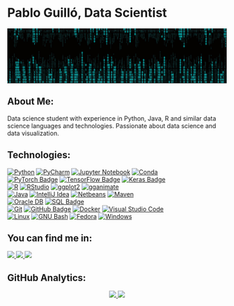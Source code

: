 # Pablo Guilló, Data Scientist

<img align='center' src= https://github.com/pguillo02/pguillo02/blob/main/header-banner.jpg  >

## About Me:

Data science student with experience in Python, Java, R and similar data science languages and technologies. Passionate about data science and data visualization.

## Technologies:

[![Python](https://img.shields.io/badge/Python-3776AB?style=for-the-badge&logo=python&logoColor=white&labelColor=3776AB)](https://www.python.org/)
[![PyCharm](https://img.shields.io/badge/PyCharm-000000?style=for-the-badge&logo=PyCharm&logoColor=white&labelColor=000000)](https://www.jetbrains.com/es-es/pycharm/)
[![Jupyter Notebook](https://img.shields.io/badge/Jupyter_Notebook-F37626?style=for-the-badge&logo=Jupyter&logoColor=white&labelColor=F37626)](https://jupyter.org/)
[![Conda](https://img.shields.io/badge/Conda-44A833?style=for-the-badge&logo=anaconda&logoColor=white&labelColor=44A833)](https://conda.io/projects/conda/en/latest/user-guide/install/index.html)
</br>
[![PyTorch Badge](https://img.shields.io/badge/PyTorch-EE4C2C?style=for-the-badge&logo=pytorch&logoColor=white&labelColor=EE4C2C)](https://pytorch.org/)
[![TensorFlow Badge](https://img.shields.io/badge/TensorFlow-FF6F00?style=for-the-badge&logo=tensorflow&logoColor=white&labelColor=FF6F00)](https://www.tensorflow.org/?hl=es-419)
[![Keras Badge](https://img.shields.io/badge/Keras-D00000?style=for-the-badge&logo=keras&logoColor=white&labelColor=D00000)](https://keras.io/)
</br>
[![R](https://img.shields.io/badge/R-276DC3?style=for-the-badge&logo=r&logoColor=white&labelColor=276DC3)](https://www.r-project.org/)
[![RStudio](https://img.shields.io/badge/RStudio-75AADB?style=for-the-badge&logo=RStudio&logoColor=white&labelColor=75AADB)](https://www.r-project.org/)
[![ggplot2](https://img.shields.io/badge/ggplot2-EE7733?style=for-the-badge&logo=R&logoColor=white&labelColor=EE7733)](https://ggplot2.tidyverse.org/)
[![gganimate](https://img.shields.io/badge/gganimate-FF99CC?style=for-the-badge&logo=R&logoColor=white&labelColor=FF99CC)](https://gganimate.com/)
</br>
[![Java](https://img.shields.io/badge/Java-007396?style=for-the-badge&logo=openjdk&logoColor=white&labelColor=007396)](https://www.java.com/es/)
[![IntelliJ Idea](https://img.shields.io/badge/IntelliJ_Idea-0071C5?style=for-the-badge&logo=intellijidea&logoColor=white&labelColor=1B6AC6)](https://www.jetbrains.com/es-es/idea/)
[![Netbeans](https://img.shields.io/badge/NetBeans-1B6AC6?style=for-the-badge&logo=apachenetbeanside&logoColor=white&labelColor=1B6AC6)](https://netbeans.apache.org/front/main/)
[![Maven](https://img.shields.io/badge/Maven-C71A36?style=for-the-badge&logo=apache-maven&logoColor=white&labelColor=C71A36)](https://maven.apache.org/)
</br>
[![Oracle DB](https://img.shields.io/badge/Oracle_DB-FF6600?style=for-the-badge&logo=oracle&logoColor=white&labelColor=FF6600)](https://www.oracle.com/es/database/)
[![SQL Badge](https://img.shields.io/badge/SQL-025E8C?style=for-the-badge&logo=sql&logoColor=white&labelColor=025E8C)]()
</br>
[![Git](https://img.shields.io/badge/Git-F05032?style=for-the-badge&logo=git&logoColor=white&labelColor=F05032)](https://git-scm.com/)
[![GitHub Badge](https://img.shields.io/badge/GitHub-181717?style=for-the-badge&logo=github&logoColor=white&labelColor=181717)](https://github.com/)
[![Docker](https://img.shields.io/badge/Docker-2496ED?style=for-the-badge&logo=docker&logoColor=white&labelColor=2496ED)](https://www.docker.com/)
[![Visual Studio Code](https://img.shields.io/badge/VS_Code-007ACC?style=for-the-badge&logo=visual-studio-code&logoColor=white&labelColor=007ACC)](https://code.visualstudio.com/)
</br>
[![Linux](https://img.shields.io/badge/Linux-FCC624?style=for-the-badge&logo=linux&logoColor=black&labelColor=FCC624)](https://es.wikipedia.org/wiki/GNU/Linux)
[![GNU Bash](https://img.shields.io/badge/GNU_Bash-4EAA25?style=for-the-badge&logo=gnu-bash&logoColor=white&labelColor=4EAA25)](https://www.gnu.org/software/bash/)
[![Fedora](https://img.shields.io/badge/Fedora-294172?style=for-the-badge&logo=fedora&logoColor=white&labelColor=294172)](https://fedoraproject.org/)
[![Windows](https://img.shields.io/badge/Windows-0078D6?style=for-the-badge&logo=windows&logoColor=white&labelColor=0078D6)](https://www.microsoft.com/es-es/windows?r=1)
</br>

## You can find me in:

<a href="https://www.linkedin.com/in/pabloguillojimenez" target="_blank">
<img src="https://img.shields.io/badge/LinkedIn-0077B5?style=for-the-badge&logo=linkedin&logoColor=white" />
</a>

<a href="https://www.kaggle.com/pguillo02" target="_blank">
  <img src="https://img.shields.io/badge/Kaggle-20BEFF?style=for-the-badge&logo=kaggle&logoColor=white" />
</a>

<a href="mailto:pabloguilloprofesional@gmail.com" target="_blank">
  <img src="https://img.shields.io/badge/Professional Email-0077B5?style=for-the-badge&logo=email&logoColor=white" />
</a>
</br>

## GitHub Analytics:

<p align="center">
<a href="https://github.com/pguillo02">
  <img height="165em" src="https://github-readme-stats-eight-theta.vercel.app/api?username=pguillo02&show_icons=true&theme=algolia&include_all_commits=true&count_private=true"/>
  <img height="165em" src="https://github-readme-stats-eight-theta.vercel.app/api/top-langs/?username=pguillo02&layout=compact&langs_count=8&theme=algolia"/>
</a>
</p>
